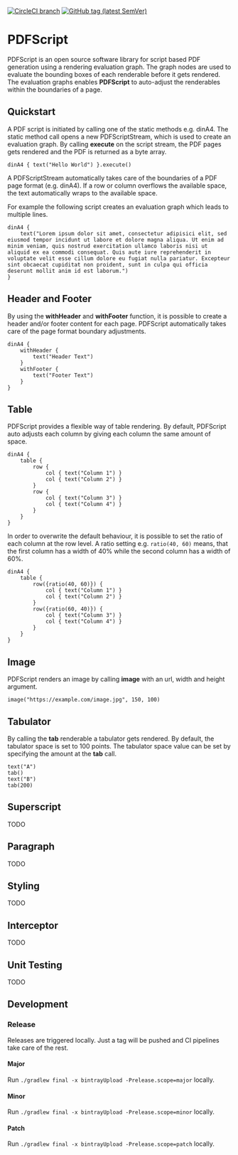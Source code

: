 [![CircleCI branch](https://img.shields.io/circleci/project/github/leftshiftone/pdfscript/master.svg?style=flat-square)](https://circleci.com/gh/leftshiftone/pdfscript)
[![GitHub tag (latest SemVer)](https://img.shields.io/github/tag/leftshiftone/pdfscript.svg?style=flat-square)](https://github.com/leftshiftone/pdfscript/tags)

# PDFScript

PDFScript is an open source software library for script based PDF generation
using a rendering evaluation graph. The graph nodes are used to evaluate the
bounding boxes of each renderable before it gets rendered. The evaluation 
graphs enables **PDFScript** to auto-adjust the renderables within the boundaries of a page.

## Quickstart

A PDF script is initiated by calling one of the static methods e.g. dinA4.
The static method call opens a new PDFScriptStream, which is used to create
an evaluation graph. By calling **execute** on the script stream, the PDF
pages gets rendered and the PDF is returned as a byte array.

```
dinA4 { text("Hello World") }.execute()
``` 

A PDFScriptStream automatically takes care of the boundaries of a PDF page format (e.g. dinA4).
If a row or column overflows the available space, the text automatically wraps to the available space.

For example the following script creates an evaluation graph which leads to multiple lines.
```
dinA4 { 
    text("Lorem ipsum dolor sit amet, consectetur adipisici elit, sed eiusmod tempor incidunt ut labore et dolore magna aliqua. Ut enim ad minim veniam, quis nostrud exercitation ullamco laboris nisi ut aliquid ex ea commodi consequat. Quis aute iure reprehenderit in voluptate velit esse cillum dolore eu fugiat nulla pariatur. Excepteur sint obcaecat cupiditat non proident, sunt in culpa qui officia deserunt mollit anim id est laborum.") 
}
``` 

## Header and Footer

By using the **withHeader** and **withFooter** function, it is possible to create a header and/or footer content for each page.
PDFScript automatically takes care of the page format boundary adjustments. 

```
dinA4 { 
    withHeader {
        text("Header Text")
    }
    withFooter {
        text("Footer Text")
    }
}
``` 

## Table

PDFScript provides a flexible way of table rendering. By default, PDFScript auto adjusts each
column by giving each column the same amount of space.

```
dinA4 { 
    table {
        row {
            col { text("Column 1") }
            col { text("Column 2") }
        }
        row {
            col { text("Column 3") }
            col { text("Column 4") }
        }
    } 
}
``` 

In order to overwrite the default behaviour, it is possible to set the ratio of each column at the row level.
A ratio setting e.g. `ratio(40, 60)` means, that the first column has a width of 40% while the second column
has a width of 60%. 

```
dinA4 { 
    table {
        row({ratio(40, 60)}) {
            col { text("Column 1") }
            col { text("Column 2") }
        }
        row({ratio(60, 40)}) {
            col { text("Column 3") }
            col { text("Column 4") }
        }
    } 
}
``` 

## Image
PDFScript renders an image by calling **image** with an url, width and height argument. 

```
image("https://example.com/image.jpg", 150, 100)
```

## Tabulator
By calling the **tab** renderable a tabulator gets rendered. By default, the tabulator space
is set to 100 points. The tabulator space value can be set by specifying the amount at the **tab** call.  

```
text("A")
tab()
text("B")
tab(200)
```

## Superscript
TODO

## Paragraph
TODO

## Styling
TODO

## Interceptor
TODO

## Unit Testing
TODO

## Development

### Release
Releases are triggered locally. Just a tag will be pushed and CI pipelines take care of the rest.

#### Major
Run `./gradlew final -x bintrayUpload -Prelease.scope=major` locally.

#### Minor
Run `./gradlew final -x bintrayUpload -Prelease.scope=minor` locally.

#### Patch
Run `./gradlew final -x bintrayUpload -Prelease.scope=patch` locally.
